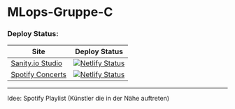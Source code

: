 # MLops-Gruppe-C

### Deploy Status:
| Site | Deploy Status |
|------|---------------|
| [Sanity.io Studio](https://sanity.raphaelmitas.com/) | [![Netlify Status](https://api.netlify.com/api/v1/badges/8adf5e5a-5857-4a5d-a2bf-ac302debb456/deploy-status)](https://app.netlify.com/sites/epic-haibt-564bf9/deploys) |
| [Spotify Concerts](https://concert.raphaelmitas.com/) | [![Netlify Status](https://api.netlify.com/api/v1/badges/c7fb59b8-63c4-45a6-bbeb-1e33c2feb6ba/deploy-status)](https://app.netlify.com/sites/spotify-concerts/deploys) |

---

Idee:
Spotify Playlist (Künstler die in der Nähe auftreten)
